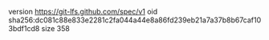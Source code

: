 version https://git-lfs.github.com/spec/v1
oid sha256:dc081c88e833e2281c2fa044a44e8a86fd239eb21a7a37b8b67caf103bdf1cd8
size 358
